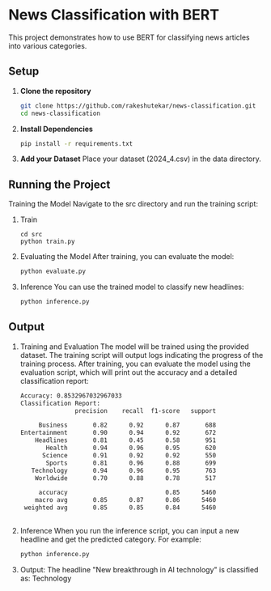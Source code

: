 # News Classification with BERT

This project demonstrates how to use BERT for classifying news articles into various categories.


## Setup

1. **Clone the repository**

   ```bash
   git clone https://github.com/rakeshutekar/news-classification.git
   cd news-classification
2. **Install Dependencies**
    ```bash
    pip install -r requirements.txt
3. **Add your Dataset**
    Place your dataset (2024_4.csv) in the data directory.

## Running the Project

Training the Model
Navigate to the src directory and run the training script:
1. Train
   ``` 
   cd src
   python train.py
2. Evaluating the Model
   After training, you can evaluate the model:
   ```bash
   python evaluate.py
3. Inference
You can use the trained model to classify new headlines:
   ```bash
   python inference.py


## Output

1. Training and Evaluation
The model will be trained using the provided dataset. The training script will output logs indicating the progress of the training process. After training, you can evaluate the model using the evaluation script, which will print out the accuracy and a detailed classification report:
   ```bash
   Accuracy: 0.8532967032967033
   Classification Report: 
                  precision    recall  f1-score   support
   
        Business       0.82      0.92      0.87       688
   Entertainment       0.90      0.94      0.92       672
       Headlines       0.81      0.45      0.58       951
          Health       0.94      0.96      0.95       620
         Science       0.91      0.92      0.92       550
          Sports       0.81      0.96      0.88       699
      Technology       0.94      0.96      0.95       763
       Worldwide       0.70      0.88      0.78       517
   
        accuracy                           0.85      5460
       macro avg       0.85      0.87      0.86      5460
    weighted avg       0.85      0.85      0.84      5460
 
1. Inference
When you run the inference script, you can input a new headline and get the predicted category. For example:
   ```bash
   python inference.py
2. Output:
   The headline "New breakthrough in AI technology" is classified as: Technology
